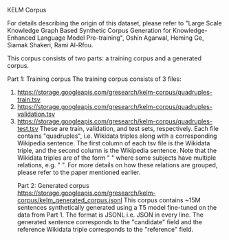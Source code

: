 KELM Corpus

For details describing the origin of this dataset, please refer to "Large Scale Knowledge Graph Based Synthetic Corpus Generation for Knowledge-Enhanced Language Model Pre-training", Oshin Agarwal, Heming Ge, Siamak Shakeri, Rami Al-Rfou.

This corpus consists of two parts: a training corpus and a generated corpus.

Part 1: Training corpus
The training corpus consists of 3 files:
1. https://storage.googleapis.com/gresearch/kelm-corpus/quadruples-train.tsv
2. https://storage.googleapis.com/gresearch/kelm-corpus/quadruples-validation.tsv
3. https://storage.googleapis.com/gresearch/kelm-corpus/quadruples-test.tsv
These are train, validation, and test sets, respectively. Each file contains "quadruples", i.e. Wikidata triples along with a corresponding Wikipedia sentence. The first column of each tsv file is the Wikidata triple, and the second column is the Wikipedia sentence. Note that the Wikidata triples are of the form "<subject> <relation> <object>" where some subjects have multiple relations, e.g. "<subject> <relation1> <object1> <relation2> <object2> <relation3> <object3>". For more details on how these relations are grouped, please refer to the paper mentioned earlier.

Part 2: Generated corpus
https://storage.googleapis.com/gresearch/kelm-corpus/kelm_generated_corpus.jsonl
This corpus contains ~15M sentences synthetically generated using a T5 model fine-tuned on the data from Part 1. The format is JSONL i.e. JSON in every line.  The generated sentence corresponds to the "candidate" field and the reference Wikidata triple corresponds to the "reference" field.
